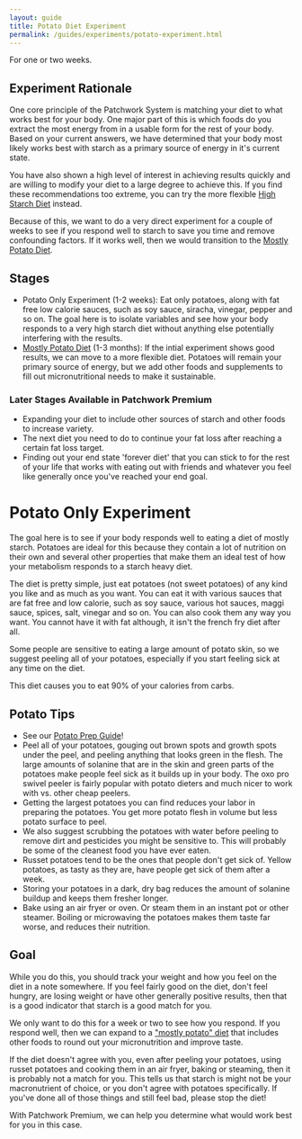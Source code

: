 ```yaml
---
layout: guide
title: Potato Diet Experiment
permalink: /guides/experiments/potato-experiment.html
---
```


For one or two weeks.

## Experiment Rationale
One core principle of the Patchwork System is matching your diet to what works best for your body.  One major part of this is which foods do you extract the most energy from in a usable form for the rest of your body.  Based on your current answers, we have determined that your body most likely works best with starch as a primary source of energy in it's current state.

You have also shown a high level of interest in achieving results quickly and are willing to modify your diet to a large degree to achieve this.  If you find these recommendations too extreme, you can try the more flexible [High Starch Diet](high-starch-diet.html) instead.

Because of this, we want to do a very direct experiment for a couple of weeks to see if you respond well to starch to save you time and remove confounding factors.  If it works well, then we would transition to the [Mostly Potato Diet](most-potato-diet.html).

## Stages
* Potato Only Experiment (1-2 weeks):  Eat only potatoes, along with fat free low calorie sauces, such as soy sauce, siracha, vinegar, pepper and so on.  The goal here is to isolate variables and see how your body responds to a very high starch diet without anything else potentially interfering with the results.
* [Mostly Potato Diet](most-potato-diet.html) (1-3 months):  If the intial experiment shows good results, we can move to a more flexible diet.   Potatoes will remain your primary source of energy, but we add other foods and supplements to fill out micronutritional needs to make it sustainable.

### Later Stages Available in Patchwork Premium
* Expanding your diet to include other sources of starch and other foods to increase variety.
* The next diet you need to do to continue your fat loss after reaching a certain fat loss target. 
* Finding out your end state 'forever diet' that you can stick to for the rest of your life that works with eating out with friends and whatever you feel like generally once you've reached your end goal. 

# Potato Only Experiment

The goal here is to see if your body responds well to eating a diet of mostly starch.  Potatoes are ideal for this because they contain a lot of nutrition on their own and several other properties that make them an ideal test of how your metabolism responds to a starch heavy diet. 

The diet is pretty simple, just eat potatoes (not sweet potatoes) of any kind you like and as much as you want.  You can eat it with various sauces that are fat free and low calorie, such as soy sauce, various hot sauces, maggi sauce, spices, salt, vinegar and so on.  You can also cook them any way you want.   You cannot have it with fat although, it isn't the french fry diet after all.   

Some people are sensitive to eating a large amount of potato skin, so we suggest peeling all of your potatoes, especially if you start feeling sick at any time on the diet.

This diet causes you to eat 90% of your calories from carbs.

## Potato Tips

* See our [Potato Prep Guide](peeling-potatoes.html)!
* Peel all of your potatoes, gouging out brown spots and growth spots under the peel, and peeling anything that looks green in the flesh. The large amounts of solanine that are in the skin and green parts of the potatoes make people feel sick as it builds up in your body. The oxo pro swivel peeler is fairly popular with potato dieters and much nicer to work with vs. other cheap peelers.
* Getting the largest potatoes you can find reduces your labor in preparing the potatoes. You get more potato flesh in volume but less potato surface to peel.
* We also suggest scrubbing the potatoes with water before peeling to remove dirt and pesticides you might be sensitive to.  This will probably be some of the cleanest food you have ever eaten.
* Russet potatoes tend to be the ones that people don't get sick of. Yellow potatoes, as tasty as they are, have people get sick of them after a week.
* Storing your potatoes in a dark, dry bag reduces the amount of solanine buildup and keeps them fresher longer.
* Bake using an air fryer or oven.  Or steam them in an instant pot or other steamer. Boiling or microwaving the potatoes makes them taste far worse, and reduces their nutrition.

## Goal

While you do this, you should track your weight and how you feel on the diet in a note somewhere.   If you feel fairly good on the diet, don't feel hungry, are losing weight or have other generally positive results, then that is a good indicator that starch is a good match for you.

We only want to do this for a week or two to see how you respond.  If you respond well, then we can expand to a ["mostly potato" diet](most-potato-diet.html) that includes other foods to round out your micronutrition and improve taste.

If the diet doesn't agree with you, even after peeling your potatoes, using russet potatoes and cooking them in an air fryer, baking or steaming, then it is probably not a match for you. This tells us that starch is might not be your macronutrient of choice, or you don't agree with potatoes specifically.  If you've done all of those things and still feel bad, please stop the diet! 

With Patchwork Premium, we can help you determine what would work best for you in this case. 
